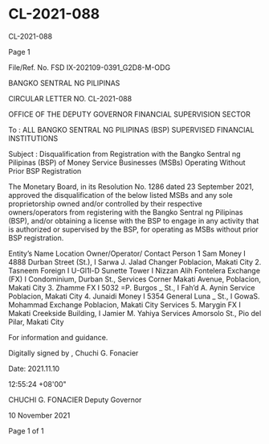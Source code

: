# CL-2021-088

CL-2021-088

Page 1

File/Ref. No. FSD IX-202109-0391_G2D8-M-ODG

BANGKO SENTRAL NG PILIPINAS

CIRCULAR LETTER NO. CL-2021-088

OFFICE OF THE DEPUTY GOVERNOR FINANCIAL SUPERVISION SECTOR

To : ALL BANGKO SENTRAL NG PILIPINAS (BSP) SUPERVISED FINANCIAL INSTITUTIONS

Subject : Disqualification from Registration with the Bangko Sentral ng Pilipinas (BSP) of Money Service Businesses (MSBs) Operating Without Prior BSP Registration

The Monetary Board, in its Resolution No. 1286 dated 23 September 2021, approved the disqualification of the below listed MSBs and any sole proprietorship owned and/or controlled by their respective owners/operators from registering with the Bangko Sentral ng Pilipinas (BSP), and/or obtaining a license with the BSP to engage in any activity that is authorized or supervised by the BSP, for operating as MSBs without prior BSP registration.

Entity’s Name Location Owner/Operator/ Contact Person 1 Sam Money I 4888 Durban Street (St.), I Sarwa J. Jalad Changer Poblacion, Makati City 2. Tasneem Foreign I U-Gl1l-D Sunette Tower I Nizzan Alih Fontelera Exchange (FX) I Condominium, Durban St., Services Corner Makati Avenue, Poblacion, Makati City 3. Zhamme FX I 5032 =P. Burgos _ St., I Fah’d A. Aynin Service Poblacion, Makati City 4. Junaidi Money I 5354 General Luna _ St., I GowaS. Mohammad Exchange Poblacion, Makati City Services 5. Marygin FX I Makati Creekside Building, I Jamier M. Yahiya Services Amorsolo St., Pio del Pilar, Makati City

For information and guidance.

Digitally signed by , Chuchi G. Fonacier

Date: 2021.11.10

12:55:24 +08'00"

CHUCHI G. FONACIER Deputy Governor

10 November 2021

Page 1 of 1